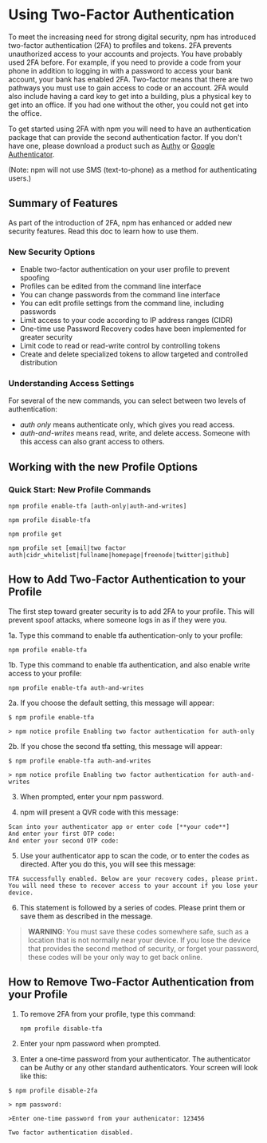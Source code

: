 <!--
title: 16 - Using two-factor authentication
featured: true
-->

# Using Two-Factor Authentication

To meet the increasing need for strong digital security, npm has introduced two-factor authentication (2FA) to profiles and tokens. 2FA prevents unauthorized access to your accounts and projects. You have probably used 2FA before. For example, if you need to provide a code from your phone in addition to logging in with a password to access your bank account, your bank has enabled 2FA. Two-factor means that there are two pathways you must use to gain access to code or an account. 2FA would also include having a card key to get into a building, plus a physical key to get into an office. If you had one without the other, you could not get into the office. 

To get started using 2FA with npm you will need to have an authentication package that can provide the second authentication factor. If you don't have one, please download a product such as [Authy](https://authy.com/download/) or [Google Authenticator](https://support.google.com/accounts/answer/1066447). 

(Note: npm will not use SMS (text-to-phone) as a method for authenticating users.)

## Summary of Features

As part of the introduction of 2FA, npm has enhanced or added new security features. Read this doc to learn how to use them.

### New Security Options 

* Enable two-factor authentication on your user profile to prevent spoofing
* Profiles can be edited from the command line interface
* You can change passwords from the command line interface 
* You can edit profile settings from the command line, including passwords
* Limit access to your code according to IP address ranges (CIDR) 
* One-time use Password Recovery codes have been implemented for greater security
* Limit code to read or read-write control by controlling tokens 
* Create and delete specialized tokens to allow targeted and controlled distribution 

### Understanding Access Settings

For several of the new commands, you can select between two levels of authentication:

*   *auth only* means authenticate only, which gives you read access. 
*   *auth-and-writes* means read, write, and delete access. Someone with this access can also grant access to others. 

## Working with the new Profile Options

### Quick Start: New Profile Commands

  `npm profile enable-tfa [auth-only|auth-and-writes]`

  `npm profile disable-tfa`

  `npm profile get`

  `npm profile set [email|two factor auth|cidr_whitelist|fullname|homepage|freenode|twitter|github]`

## How to Add Two-Factor Authentication to your Profile 

The first step toward greater security is to add 2FA to your profile. This will prevent spoof attacks, where someone logs in as if they were you. 

1a. Type this command to enable tfa authentication-only to your profile:

`npm profile enable-tfa`

1b. Type this command to enable tfa authentication, and also enable write access to your profile: 

`npm profile enable-tfa auth-and-writes`

 2a. If you choose the default setting, this message will appear: 
````
$ npm profile enable-tfa

> npm notice profile Enabling two factor authentication for auth-only
````

 2b. If you chose the second tfa setting, this message will appear: 
````
$ npm profile enable-tfa auth-and-writes

> npm notice profile Enabling two factor authentication for auth-and-writes
````

3. When prompted, enter your npm password.

4. npm will present a QVR code with this message:

````
Scan into your authenticator app or enter code [**your code**]
And enter your first OTP code:
And enter your second OTP code:
````
5. Use your authenticator app to scan the code, or to enter the codes as directed. After you do this, you will see this message:

````
TFA successfully enabled. Below are your recovery codes, please print. 
You will need these to recover access to your account if you lose your device.
````

6. This statement is followed by a series of codes. Please print them or save them as described in the message. 

>**WARNING**: You must save these codes somewhere safe, such as a location that is not normally near your device. If you lose the device that provides the second method of security, or forget your password, these codes will be your only way to get back online. 

## How to Remove Two-Factor Authentication from your Profile

1. To remove 2FA from your profile, type this command:

   `npm profile disable-tfa`
  
2. Enter your npm password when prompted. 

3. Enter a one-time password from your authenticator. The authenticator can be Authy or any other standard authenticators. Your screen will look like this:

````
$ npm profile disable-2fa

> npm password:

>Enter one-time password from your authenicator: 123456

Two factor authentication disabled. 
````

